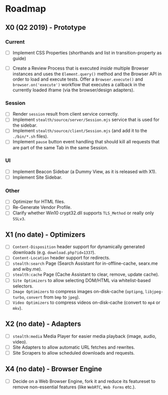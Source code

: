 
# Roadmap

## X0 (Q2 2019) - Prototype

### Current

- [ ] Implement CSS Properties (shorthands and list in transition-property as guide)

- [ ] Create a Review Process that is executed _inside_ multiple Browser instances and
  uses the `Element.query()` method and the Browser API in order to load and execute
  tests. Offer a `Browser.execute()` and `browser.on('execute')` workflow that executes
  a callback in the currently loaded iframe (via the browser/design adapters).

### Session

- [ ] Render `session` result from client service correctly.
- [ ] Implement `stealth/source/server/Session.mjs` service that is used for the sidebar.
- [ ] Implement `stealth/source/client/Session.mjs` (and add it to the `./bin/*.sh` files).
- [ ] Implement `pause` button event handling that should kill all requests that are part of
      the same Tab in the same Session.

### UI

- [ ] Implement Beacon Sidebar (a Dummy View, as it is released with X1).
- [ ] Implement Site Sidebar.

### Other

- [ ] Optimizer for HTML files.
- [ ] Re-Generate Vendor Profile.
- [ ] Clarify whether Win10 crypt32.dll supports `TLS_Method` or really only `SSLv3`.

## X1 (no date) - Optimizers

- [ ] `Content-Disposition` header support for dynamically generated downloads (e.g. `download.php?id=1337`).
- [ ] `Content-Location` header support for redirects.
- [ ] `stealth:search` Page (Search Assistant for in-offline-cache, searx.me and wiby.me).
- [ ] `stealth:cache` Page (Cache Assistant to clear, remove, update cache).
- [ ] `Site Optimizers` to allow selecting DOM/HTML via whitelist-based selectors.
- [ ] `Image Optimizers` to compress images on-disk-cache (`optipng`, `libjpeg-turbo`, `convert` from `bmp` to `jpeg`).
- [ ] `Video Optimizers` to compress videos on-disk-cache (convert to `mp4` or `mkv`).

## X2 (no date) - Adapters

- [ ] `stealth:media` Media Player for easier media playback (image, audio, video).
- [ ] Site Adapters to allow automatic URL fetches and rewrites.
- [ ] Site Scrapers to allow scheduled downloads and requests.

## X4 (no date) - Browser Engine

- [ ] Decide on a Web Browser Engine, fork it and reduce its featureset to remove non-essential features (like `WebRTC`, `Web Forms` etc.).

